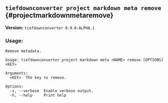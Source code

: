 ## `tiefdownconverter project markdown meta remove` {#projectmarkdownmetaremove}

**Version:** `tiefdownconverter 0.9.0-ALPHA.1`

### Usage:
```
Remove metadata.

Usage: tiefdownconverter project markdown meta <NAME> remove [OPTIONS] <KEY>

Arguments:
  <KEY>  The key to remove.

Options:
  -v, --verbose  Enable verbose output.
  -h, --help     Print help
```

